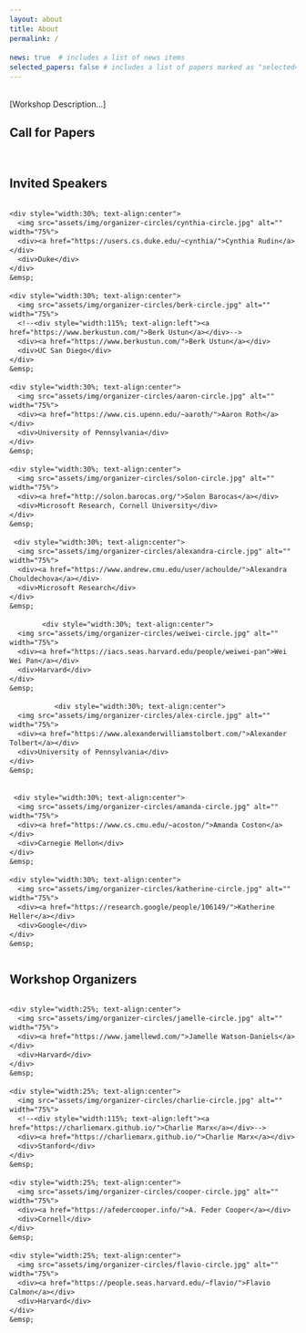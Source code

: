 ```yaml
---
layout: about
title: About
permalink: /

news: true  # includes a list of news items
selected_papers: false # includes a list of papers marked as "selected={true}"
---
```


<br/>
[Workshop Description...]


## Call for Papers
<br/>


## Invited Speakers


<div class="flex-container" style="display:flex;flex-wrap:wrap;">

    <div style="width:30%; text-align:center">
      <img src="assets/img/organizer-circles/cynthia-circle.jpg" alt="" width="75%">
      <div><a href="https://users.cs.duke.edu/~cynthia/">Cynthia Rudin</a></div>
      <div>Duke</div>
    </div>
    &emsp;

    <div style="width:30%; text-align:center">
      <img src="assets/img/organizer-circles/berk-circle.jpg" alt="" width="75%">
      <!--<div style="width:115%; text-align:left"><a href="https://www.berkustun.com/">Berk Ustun</a></div>-->
      <div><a href="https://www.berkustun.com/">Berk Ustun</a></div>
      <div>UC San Diego</div>
    </div>
    &emsp;

    <div style="width:30%; text-align:center">
      <img src="assets/img/organizer-circles/aaron-circle.jpg" alt="" width="75%">
      <div><a href="https://www.cis.upenn.edu/~aaroth/">Aaron Roth</a></div>
      <div>University of Pennsylvania</div>
    </div>
    &emsp;
    
    <div style="width:30%; text-align:center">
      <img src="assets/img/organizer-circles/solon-circle.jpg" alt="" width="75%">
      <div><a href="http://solon.barocas.org/">Solon Barocas</a></div>
      <div>Microsoft Research, Cornell University</div>
    </div>
    &emsp;
    
     <div style="width:30%; text-align:center">
      <img src="assets/img/organizer-circles/alexandra-circle.jpg" alt="" width="75%">
      <div><a href="https://www.andrew.cmu.edu/user/achoulde/">Alexandra Chouldechova</a></div>
      <div>Microsoft Research</div>
    </div>
    &emsp;
    
            <div style="width:30%; text-align:center">
      <img src="assets/img/organizer-circles/weiwei-circle.jpg" alt="" width="75%">
      <div><a href="https://iacs.seas.harvard.edu/people/weiwei-pan">Wei Wei Pan</a></div>
      <div>Harvard</div>
    </div>
    &emsp;
    
               <div style="width:30%; text-align:center">
      <img src="assets/img/organizer-circles/alex-circle.jpg" alt="" width="75%">
      <div><a href="https://www.alexanderwilliamstolbert.com/">Alexander Tolbert</a></div>
      <div>University of Pennsylvania</div>
    </div>
    &emsp;
    
    
     <div style="width:30%; text-align:center">
      <img src="assets/img/organizer-circles/amanda-circle.jpg" alt="" width="75%">
      <div><a href="https://www.cs.cmu.edu/~acoston/">Amanda Coston</a></div>
      <div>Carnegie Mellon</div>
    </div>
    &emsp;
    
    <div style="width:30%; text-align:center">
      <img src="assets/img/organizer-circles/katherine-circle.jpg" alt="" width="75%">
      <div><a href="https://research.google/people/106149/">Katherine Heller</a></div>
      <div>Google</div>
    </div>
    &emsp;
    
    
</div>


## Workshop Organizers

<div class="flex-container" style="display:flex;">

    <div style="width:25%; text-align:center">
      <img src="assets/img/organizer-circles/jamelle-circle.jpg" alt="" width="75%">
      <div><a href="https://www.jamellewd.com/">Jamelle Watson-Daniels</a></div>
      <div>Harvard</div>
    </div>
    &emsp;

    <div style="width:25%; text-align:center">
      <img src="assets/img/organizer-circles/charlie-circle.jpg" alt="" width="75%">
      <!--<div style="width:115%; text-align:left"><a href="https://charliemarx.github.io/">Charlie Marx</a></div>-->
      <div><a href="https://charliemarx.github.io/">Charlie Marx</a></div>
      <div>Stanford</div>
    </div>
    &emsp;

    <div style="width:25%; text-align:center">
      <img src="assets/img/organizer-circles/cooper-circle.jpg" alt="" width="75%">
      <div><a href="https://afedercooper.info/">A. Feder Cooper</a></div>
      <div>Cornell</div>
    </div>
    &emsp;
    
    <div style="width:25%; text-align:center">
      <img src="assets/img/organizer-circles/flavio-circle.jpg" alt="" width="75%">
      <div><a href="https://people.seas.harvard.edu/~flavio/">Flavio Calmon</a></div>
      <div>Harvard</div>
    </div>
    &emsp;
    
</div>
